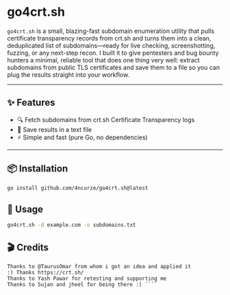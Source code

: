 # go4crt.sh

`go4crt.sh` is a small, blazing-fast subdomain enumeration utility that pulls certificate transparency records from crt.sh and turns them into a clean, deduplicated list of subdomains—ready for live checking, screenshotting, fuzzing, or any next-step recon. I built it to give pentesters and bug bounty hunters a minimal, reliable tool that does one thing very well: extract subdomains from public TLS certificates and save them to a file so you can plug the results straight into your workflow.

---

## ✨ Features
- 🔍 Fetch subdomains from crt.sh Certificate Transparency logs  
- 📂 Save results in a text file  
- ⚡ Simple and fast (pure Go, no dependencies)  

---

## 📦 Installation

```bash
go install github.com/4ncurze/go4crt.sh@latest

```

## 🚀 Usage

```bash
go4crt.sh -d example.com -o subdomains.txt
```

## 🎬 Credits 
``` 
Thanks to @TaurusOmar from whom i got an idea and applied it 
:) Thanks https://crt.sh/
Thanks to Yash Pawar for retesting and supporting me 
Thanks to Sujan and jheel for being there :) ````

